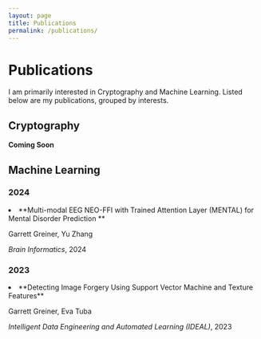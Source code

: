 ```yaml
---
layout: page
title: Publications
permalink: /publications/
---
```


<h1 class="header"> Publications </h1>

I am primarily interested in Cryptography and Machine Learning. Listed below are my publications, grouped by interests.

<h2 class="header"> Cryptography </h2>

**Coming Soon**

<h2 class="header"> Machine Learning </h2>

<h3>2024</h3>

<li markdown="1">  
**Multi-modal EEG NEO-FFI with Trained Attention Layer (MENTAL) for Mental Disorder Prediction **

Garrett Greiner, Yu Zhang

*Brain Informatics*, 2024
</li>

<h3>2023</h3>

<li markdown="1">  
**Detecting Image Forgery Using Support Vector Machine and Texture Features**

Garrett Greiner, Eva Tuba

*Intelligent Data Engineering and Automated Learning (IDEAL)*, 2023
</li>